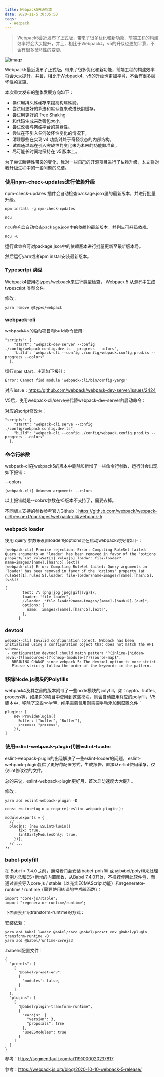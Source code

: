 ```yaml
---
title: Webpack5升级指南
date: 2020-11-5 20:05:50
tags:
  - Webpack
---
```


> Webpack5最近发布了正式版，带来了很多优化和新功能，前端工程的构建效率将会大大提升，并且，相比于Webpack4，v5的升级也更加平滑，不会有很多破坏性的变更。

![image](http://img.yanyuanfe.cn/webpack.jpeg)

<!--more-->
Webpack5最近发布了正式版，带来了很多优化和新功能，前端工程的构建效率将会大大提升，并且，相比于Webpack4，v5的升级也更加平滑，不会有很多破坏性的变更。

本次重大发布的整体发展方向如下：

- 尝试用持久性缓存来提高构建性能。
- 尝试用更好的算法和默认值来改进长期缓存。
- 尝试用更好的 Tree Shaking
- 和代码生成来改善包大小。
- 尝试改善与网络平台的兼容性。
- 尝试在不引入任何破坏性变化的情况下，
- 清理那些在实现 v4 功能时处于奇怪状态的内部结构。
- 试图通过现在引入突破性的变化来为未来的功能做准备，
- 尽可能长时间地保持在 v5 版本上。

为了尝试新特性带来的变化，我对一些自己的开源项目进行了依赖升级，本文将对我升级过程中的一些问题的总结。

### 使用npm-check-updates进行依赖升级

npm-check-updates 插件会自动检查package.json里的最新版本，并进行批量升级。

```
npm install -g npm-check-updates

```


```
ncu
```
ncu命令会自动检查package.json中的依赖的最新版本，并列出可升级依赖。


```
ncu -u
```
运行此命令可对package.json中的依赖版本进行批量更新至最新版本号。

然后运行yarn或者npm install安装最新版本。

### Typescript 类型

Webpack4使用@types/webpack来进行类型检查， Webpack 5 从源码中生成 typescript 类型文件。

修改：


```
yarn remove @types/webpack
```


### webpack-cli

webpack4.x的启动项目和build命令使用：


```
"scripts": {
    "start": "webpack-dev-server --config ./config/webpack.config.dev.ts --progress --colors",
    "build": "webpack-cli --config ./config/webpack.config.prod.ts --progress --colors"
  },
```

运行npm start，出现如下报错：


```
Error: Cannot find module 'webpack-cli/bin/config-yargs' 
```
对应issue：https://github.com/webpack/webpack-dev-server/issues/2424

V5后，使用webpack-cli/serve来代替webpack-dev-server的启动命令：

对应的script修改为：


```
"scripts": {
    "start": "webpack-cli serve --config ./config/webpack.config.dev.ts",
    "build": "webpack-cli --config ./config/webpack.config.prod.ts --progress --colors"
  },
```

### 命令行参数

webpack-cli在webpack5的版本中删除和新增了一些命令行参数，运行时会出现如下报错：

--colors


```
[webpack-cli] Unknown argument: --colors

```
以上报错就是--colors参数在v5版本不支持了，需要去掉。

不同版本支持的参数参考官方Github：https://github.com/webpack/webpack-cli/tree/next/packages/webpack-cli#webpack-5


### webpack loader


使用 query 参数来设置loader的options会在启动webpack时报错如下：

```
[webpack-cli] Promise rejection: Error: Compiling RuleSet failed: Query arguments on 'loader' has been removed in favor of the 'options' property (at ruleSet[1].rules[5].loader: file-loader?name=images/[name].[hash:5].[ext])
[webpack-cli] Error: Compiling RuleSet failed: Query arguments on 'loader' has been removed in favor of the 'options' property (at ruleSet[1].rules[5].loader: file-loader?name=images/[name].[hash:5].[ext])

```


```
{
        test: /\.(png|jpg|jpeg|gif|svg)$/,
        loader: "file-loader",
        //loader: "file-loader?name=images/[name].[hash:5].[ext]",
        options: {
          name: 'images/[name].[hash:5].[ext]',
        },
      }
```

### devtool


```
webpack-cli] Invalid configuration object. Webpack has been initialized using a configuration object that does not match the API schema.
 - configuration.devtool should match pattern "^(inline-|hidden-|eval-)?(nosources-)?(cheap-(module-)?)?source-map$".
   BREAKING CHANGE since webpack 5: The devtool option is more strict.
   Please strictly follow the order of the keywords in the pattern.
```



### 移除Node.js模块的Polyfills

webpack4及其之前的版本附带了一些node模块的polyfill，如：cypto、buffer、process等，如果你的项目中使用到这些模块，则会自动应用相应的polyfill，V5版本中，移除了这些polyfill，如果需要使用则需要手动添加到配置文件：


```
plugins: [
    new ProvidePlugin({
      Buffer: ["buffer", "Buffer"],
      process: "process",
    }),
]
```

### 使用eslint-webpack-plugin代替eslint-loader

eslint-webpack-plugin的出现解决了一些eslint-loader的问题。
eslint-webpack-plugin提供了更好的配置方式，生成报告，直接从eslint使用缓存，仅仅lint修改过的文件。

总的来说，eslint-webpack-plugin更好用，首次启动速度大大提升。

修改：


```
yarn add eslint-webpack-plugin -D
```


```
const ESLintPlugin = require('eslint-webpack-plugin');

module.exports = {
  // ...
  plugins: [new ESLintPlugin({
      fix: true,
      lintDirtyModulesOnly: true,
    })],
  // ...
};
```

### babel-polyfill

在 Babel > 7.4.0 之前，通常我们会安装 babel-polyfill 或 @babel/polyfill来处理实例方法和ES+新增的内置函数，从Babel 7.4.0开始，不推荐使用此软件包，而通过直接导入core-js / stable（以充实ECMAScript功能）和regenerator-runtime / runtime（需要使用转译的生成器函数）：


```
import "core-js/stable";
import "regenerator-runtime/runtime";
```

下面直接介绍transform-runtime的方式：

安装依赖：
```
yarn add babel-loader @babel/core @babel/preset-env @babel/plugin-transform-runtime -D
yarn add @babel/runtime-corejs3
```
.babelrc配置文件：

```
{
  "presets": [
    [
      "@babel/preset-env",
      {
        "modules": false,
      }
    ]
  ],
  "plugins": [
    [
      "@babel/plugin-transform-runtime",
      {
        "corejs": {
          "version": 3,
          "proposals": true
        },
        "useESModules": true
      }
    ]
  ]
}
```



参考：https://segmentfault.com/a/1190000020237817




参考：https://webpack.js.org/blog/2020-10-10-webpack-5-release/
